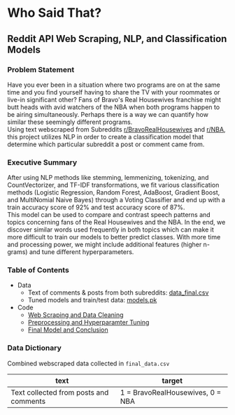 # Who Said That?
## Reddit API Web Scraping, NLP, and Classification Models

### Problem Statement  
Have you ever been in a situation where two programs are on at the same time and you find yourself having to share the TV with your roommates or live-in significant other? Fans of Bravo's Real Housewives franchise might butt heads with avid watchers of the NBA when both programs happen to be airing simultaneously. Perhaps there is a way we can quantify how similar these seemingly different programs.  
Using text webscraped from Subreddits [r/BravoRealHousewives](https://www.reddit.com/r/bravorealhousewives) and [r/NBA](https://www.reddit.com/r/nba), this project utilizes NLP in order to create a classification model that determine which particular subreddit a post or comment came from.  
### Executive Summary
After using NLP methods like stemming, lemmenizing, tokenizing, and CountVectorizer, and TF-IDF transformations, we fit various classification methods (Logistic Regression, Random Forest, AdaBoost, Gradient Boost, and MultiNomial Naive Bayes) through a Voting Classifier and end up with a train accuracy score of 92% and test accuracy score of 87%.  
This model can be used to compare and contrast speech patterns and topics concerning fans of the Real Housewives and the NBA. In the end, we discover similar words used frequently in both topics which can make it more difficult to train our models to better predict classes. With more time and processing power, we might include additional features (higher n-grams) and tune different hyperparameters.  
### Table of Contents
- Data  
  - Text of comments & posts from both subreddits: [data_final.csv](./data/data_final.csv)  
  - Tuned models and train/test data: [models.pk](./data/models.pk)
- Code  
  - [Web Scraping and Data Cleaning](./code/web_scraping_and_data_cleaning.ipynb)  
  - [Preprocessing and Hyperparamter Tuning](./code/preprocessing-and-hyperparameter-tuning.ipynb)  
  - [Final Model and Conclusion](./code/final-model-and-conclusion.ipynb)  

### Data Dictionary
Combined webscraped data collected in `final_data.csv`  

| text |target|
|---------|--------|
| Text collected from posts and comments | 1 = BravoRealHousewives, 0 = NBA |

